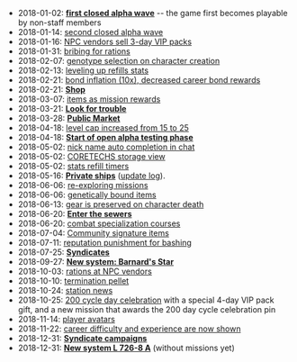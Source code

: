 * 2018-01-02: [**first closed alpha wave**](https://blog.taustation.space/blog/closed-alpha-test-liftoff/) -- the game first becomes playable by non-staff members
* 2018-01-14: [second closed alpha wave](https://blog.taustation.space/blog/closed-alpha-test-2nd-shuttle-ready/)
* 2018-01-16: [NPC vendors sell 3-day VIP packs](https://blog.taustation.space/blog/update-changelog-2018-jan-16/)
* 2018-01-31: [bribing for rations](https://blog.taustation.space/blog/update-changelog-2018-jan-31/)
* 2018-02-07: [genotype selection on character creation](https://blog.taustation.space/blog/update-changelog-2018-feb-07/)
* 2018-02-13: [leveling up refills stats](https://blog.taustation.space/blog/update-changelog-2018-feb-13/)
* 2018-02-21: [bond inflation (10x), decreased career bond rewards](https://blog.taustation.space/blog/update-changelog-2018-feb-21/)
* 2018-02-21: [**Shop**](https://blog.taustation.space/blog/shop-grand-opening-next-steps/)
* 2018-03-07: [items as mission rewards](https://blog.taustation.space/blog/update-changelog-2018-mar-07/)
* 2018-03-21: [**Look for trouble**](https://blog.taustation.space/blog/update-changelog-2018-mar-21/)
* 2018-03-28: [**Public Market**](https://blog.taustation.space/blog/update-changelog-2018-mar-28/)
* 2018-04-18: [level cap increased from 15 to 25](https://blog.taustation.space/blog/update-changelog-2018-apr-18/)
* 2018-04-18: [**Start of open alpha testing phase**](https://blog.taustation.space/blog/start-your-adventure-in-tau-station-now/)
* 2018-05-02: [nick name auto completion in chat](https://blog.taustation.space/blog/update-changelog-2018-apr-25/)
* 2018-05-02: [CORETECHS storage view](https://blog.taustation.space/blog/update-changelog-2018-apr-25/)
* 2018-05-02: [stats refill timers](https://blog.taustation.space/blog/update-changelog-2018-may-02/)
* 2018-05-16: [**Private ships**](https://blog.taustation.space/blog/captain-on-deck-private-ships-have-arrived/) ([update log](https://blog.taustation.space/blog/update-changelog-2018-may-16/)).
* 2018-06-06: [re-exploring missions](https://blog.taustation.space/blog/update-changelog-2018-jun-06/)
* 2018-06-06: [genetically bound items](https://blog.taustation.space/blog/update-changelog-2018-jun-06/)
* 2018-06-13: [gear is preserved on character death](https://blog.taustation.space/blog/update-changelog-2018-jun-13/)
* 2018-06-20: [**Enter the sewers**](https://blog.taustation.space/blog/update-changelog-2018-jun-20/)
* 2018-06-20: [combat specialization courses](https://blog.taustation.space/blog/update-changelog-2018-jun-20/)
* 2018-07-04: [Community signature items](https://blog.taustation.space/blog/update-changelog-2018-jul-04/)
* 2018-07-11: [reputation punishment for bashing](https://blog.taustation.space/blog/update-changelog-2018-jul-11/)
* 2018-07-25: [**Syndicates**](https://blog.taustation.space/blog/update-changelog-2018-jul-25/)
* 2018-09-27: [**New system: Barnard's Star**](https://blog.taustation.space/blog/update-changelog-2018-sep-27/)
* 2018-10-03: [rations at NPC vendors](https://blog.taustation.space/blog/update-changelog-2018-oct-03/)
* 2018-10-10: [termination pellet](https://blog.taustation.space/blog/update-changelog-2018-oct-10/)
* 2018-10-24: [station news](https://blog.taustation.space/blog/update-changelog-2018-oct-24/)
* 2018-10-25: [200 cycle day celebration](https://blog.taustation.space/blog/happy-cycle-200-citizens/) with a special 4-day VIP pack gift, and a new mission that awards the 200 day cycle celebration pin
* 2018-11-14: [player avatars](https://blog.taustation.space/blog/update-changelog-2018-nov-14/)
* 2018-11-22: [career difficulty and experience are now shown](https://blog.taustation.space/blog/update-changelog-2018-nov-22/)
* 2018-12-31: [**Syndicate campaigns**](https://blog.taustation.space/blog/update-changelog-2018-dec-31/)
* 2018-12-31: [**New system L 726-8 A**](https://blog.taustation.space/blog/update-changelog-2018-dec-31/) (without missions yet)
